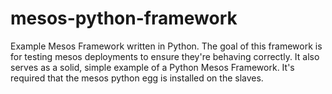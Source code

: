 
mesos-python-framework
======================

Example Mesos Framework written in Python. The goal of this framework is for testing mesos deployments to ensure they're behaving correctly. It also serves as a solid, simple example of a Python Mesos Framework. It's required that the mesos python egg is installed on the slaves.
